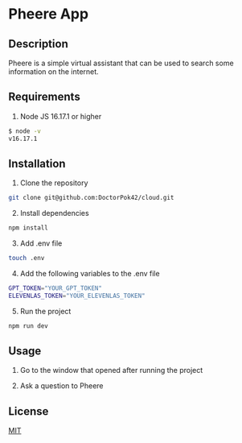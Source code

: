# Pheere App

## Description

Pheere is a simple virtual assistant that can be used to search some information on the internet.

## Requirements

1. Node JS 16.17.1 or higher

```bash
$ node -v
v16.17.1
 ```

## Installation

1. Clone the repository

```bash
git clone git@github.com:DoctorPok42/cloud.git
```

2. Install dependencies

```bash
npm install
```

3. Add .env file

```bash
touch .env
```

4. Add the following variables to the .env file

```bash
GPT_TOKEN="YOUR_GPT_TOKEN"
ELEVENLAS_TOKEN="YOUR_ELEVENLAS_TOKEN"
```

5. Run the project

```bash
npm run dev
```

## Usage

1. Go to the window that opened after running the project

2. Ask a question to Pheere

## License

[MIT](https://github.com/DoctorPok42/Pheere-App/blob/main/LICENSE)